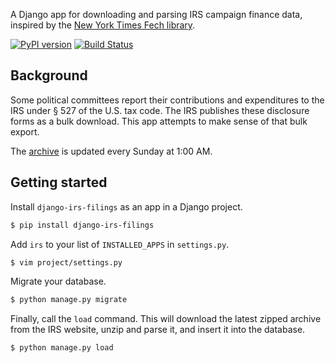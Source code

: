 A Django app for downloading and parsing IRS campaign finance data, inspired by the [New York Times Fech library](https://github.com/NYTimes/Fech).

[![PyPI version](https://badge.fury.io/py/django-irs-filings.svg)](http://badge.fury.io/py/django-irs-filings)
[![Build Status](https://travis-ci.org/sahilchinoy/django-irs-filings.png?branch=master)](https://travis-ci.org/sahilchinoy/django-irs-filings)

Background
---------------
Some political committees report their contributions and expenditures to the IRS under § 527 of the U.S. tax code. The IRS publishes these disclosure forms as a bulk download. This app attempts to make sense of that bulk export.

The [archive](http://forms.irs.gov/app/pod/dataDownload/dataDownload) is updated every Sunday at 1:00 AM. 

Getting started
---------------

Install `django-irs-filings` as an app in a Django project.

```bash
$ pip install django-irs-filings
```

Add `irs` to your list of `INSTALLED_APPS` in `settings.py`.

```bash
$ vim project/settings.py
```

Migrate your database.

```bash
$ python manage.py migrate
```

Finally, call the `load` command. This will download the latest zipped archive from the IRS website, unzip and parse it, and insert it into the database.

```bash
$ python manage.py load
```

